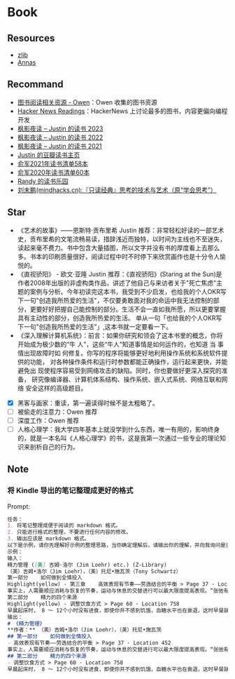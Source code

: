 # Book

## Resources

- [zlib](https://z-library.se/)
- [Annas](https://annas-archive.org/search?q=Query)

## Recommand

- [图书阅读相关资源 - Owen](https://www.owenyoung.com/books-guide/#qi-ta-ren-de-shu-ji-tui-jian-zi-yuan)：Owen 收集的图书资源
- [Hacker News Readings](https://hacker-recommended-books.vercel.app/)：HackerNews 上讨论最多的图书，内容更偏向编程开发
- [枫影夜读 – Justin 的读书 2023](https://justinyan.me/post/5845)
- [枫影夜读 – Justin 的读书 2022](https://justinyan.me/post/5361)
- [枫影夜读 – Justin 的读书 2021](https://justinyan.me/post/4824)
- [Justin 的豆瓣读书主页](https://book.douban.com/people/3113941/)
- [俞军2021年读书清单58本](https://zhuanlan.zhihu.com/p/452506737)
- [俞军2020年读书清单60本](https://zhuanlan.zhihu.com/p/342969562)
- [Randy 的读书乐园](https://read.lutaonan.com/)
- [刘未鹏(mindhacks.cn):『只读经典』思考的技术与艺术（原“学会思考”）](https://www.douban.com/doulist/127649/)

## Star

- 《艺术的故事》——恩斯特·贡布里希
Justin 推荐：非常轻松好读的一部艺术史，贡布里希的文笔流畅易读，措辞浅近而独特，以时间为主线也不至迷失，读起来毫不费力。书中包含大量插图，所以文字并没有书的厚度看上去那么多。书本的印刷质量很好，阅读过程中时不时停下来欣赏画作也是十分令人愉悦的。
- 《直视骄阳》 - 欧文·亚隆
Justin 推荐：《直视骄阳》(Staring at the Sun)是作者2008年出版的非虚构类作品，讲述了他自己与来访者关于"死亡焦虑"主题的案例与分析。今年初读完这本书，我受到不少启发，也给我的个人OKR写下一句"创造我所热爱的生活"，不仅要勇敢面对我的命运中我无法控制的部分，更要好好把握自己能控制的部分。生活不会一直如我所愿，所以更要掌握具有主动性的部分，创造我所热爱的生活。
单从一句「也给我的个人OKR写下一句"创造我所热爱的生活"」,这本书就一定要看一下。
- 《深入理解计算机系统》：前言：如果你研究和领会了这本书里的概念，你将开始成为极少数的“牛 人"，这些“牛人“知道事情是如何运作的，也知道 当 事情出现故障时如 何修复。你写的程序将能够更好地利用操作系统和系统软件提供的功能， 对各种操作条件和运行时参数都能正确操作，运行起来更快，并能避免出 现使程序容易受到网络攻击的缺陷。同时，你也要做好更深入探究的准备， 研究像编译器、计算机体系结构、操作系统、嵌入式系统、网络互联和网络 安全这样的高级题目。
- [x] 黑客与画家：重读，第一遍读得时候不是太粗略了。
- [ ] 被偷走的注意力：Owen 推荐
- [ ] 深度工作：Owen 推荐
- [ ] 人格心理学：我大学四年基本上就没学到什么东西，唯一有用的，影响终身的，就是一本名叫《人格心理学》的书，这是我第一次通过一些专业的理论知识来剖析自己的行为。

## Note

### 将 Kindle 导出的笔记整理成更好的格式

Prompt:

```markdown
任务：
1. 将笔记整理成便于阅读的 markdown 格式。
2. 只能进行格式的整理，不要进行任何内容的修改。
3. 输出应该是 markdown 格式。
以下是示例，请你先理解好示例的整理思路，当你确定理解后，请输出你的理解，并向我询问是否可以。如果我认为可以，我将给你完整的笔记内容，请你直接按照整理思路开始整理。
示例：
输入：
精力管理 ([美] 吉姆·洛尔 (Jim Loehr) etc.) (Z-Library)
（美）吉姆•洛尔（Jim Loehr），（美）托尼•施瓦茨（Tony Schwartz）
第一部分    如何做到全情投入
Highlight(yellow) - 第三章    高效表现有节奏——劳逸结合的平衡 > Page 37 · Location 452
事实上，人需要顺应消耗与恢复的节奏，运动与休息的交替进行可以最大限度提高表现。“张弛有度”是全情投入、维持机能和保持健康的关键。
第二部分    精力的四个来源
Highlight(yellow) - 调整饮食方式 > Page 60 · Location 758
早晨起床时， 8 ～ 12个小时没有进食，即使你并不感到饥饿，血糖水平也在衰退，这时早餐就显得尤为重要，它不仅能提高血糖水平，还能强力推动机体新陈代谢。
输出：
# 《精力管理》
**作者：** （美）吉姆•洛尔（Jim Loehr），（美）托尼•施瓦茨
## 第一部分    如何做到全情投入
- 高效表现有节奏——劳逸结合的平衡 > Page 37 · Location 452
事实上，人需要顺应消耗与恢复的节奏，运动与休息的交替进行可以最大限度提高表现。“张弛有度”是全情投入、维持机能和保持健康的关键。
## 第二部分    精力的四个来源
- 调整饮食方式 > Page 60 · Location 758
早晨起床时， 8 ～ 12个小时没有进食，即使你并不感到饥饿，血糖水平也在衰退，这时早餐就显得尤为重要，它不仅能提高血糖水平，还能强力推动机体新陈代谢。
```
